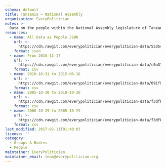 ```yaml
---
schema: default
title: Tanzania — National Assembly
organization: EveryPolitician
notes: >-
  Data on the people within the National Assembly legislature of Tanzania.
resources:
  - name: All Data as Popolo JSON
    url: >-
      https://cdn.rawgit.com/everypolitician/everypolitician-data/553546a24bf03e65c21aad1e920dfe0b16248c4d/data/Tanzania/Assembly/ep-popolo-v1.0.json
    format: json
  - name: From 2015-11-17
    url: >-
      https://cdn.rawgit.com/everypolitician/everypolitician-data/c0a318d8382608dc38786996505652013cf85a47/data/Tanzania/Assembly/term-5.csv
    format: csv
  - name: 2010-10-31 to 2015-06-18
    url: >-
      https://cdn.rawgit.com/everypolitician/everypolitician-data/091f999db7769fc7932c206be09b6693dd02dd37/data/Tanzania/Assembly/term-4.csv
    format: csv
  - name: 2005-10-30 to 2010-10-30
    url: >-
      https://cdn.rawgit.com/everypolitician/everypolitician-data/f3df858daf0e678803087642de71cbf1c38b4936/data/Tanzania/Assembly/term-3.csv
    format: csv
  - name: 2000-10-29 to 2005-10-29
    url: >-
      https://cdn.rawgit.com/everypolitician/everypolitician-data/f3df858daf0e678803087642de71cbf1c38b4936/data/Tanzania/Assembly/term-2.csv
    format: csv
last_modified: 2017-02-11T01:40:03
license: ''
category:
  - Groups & Bodies
  - People
maintainer: EveryPolitician
maintainer_email: team@everypolitician.org
---
```


